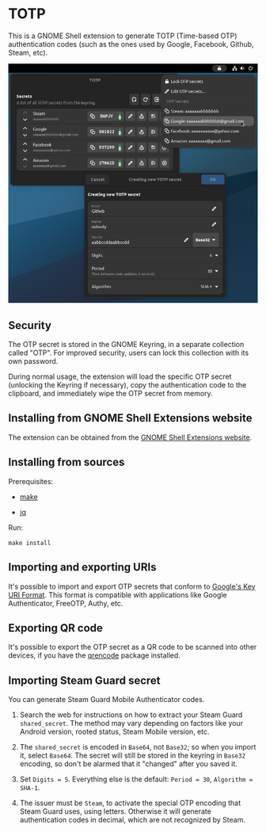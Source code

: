 TOTP
====

This is a GNOME Shell extension to generate TOTP (Time-based OTP) authentication codes
(such as the ones used by Google, Facebook, Github, Steam, etc).

![screenshot](screenshot.png)


Security
--------

The OTP secret is stored in the GNOME Keyring, in a separate collection called "OTP". For
improved security, users can lock this collection with its own password.

During normal usage, the extension will load the specific OTP secret (unlocking the
Keyring if necessary), copy the authentication code to the clipboard, and immediately wipe
the OTP secret from memory.


Installing from GNOME Shell Extensions website
----------------------------------------------

The extension can be obtained from the [GNOME Shell Extensions
website](https://extensions.gnome.org/extension/6793/totp/).


Installing from sources
-----------------------

Prerequisites:

  - [make](https://www.gnu.org/software/make/)

  - [jq](https://stedolan.github.io/jq/)

Run:

    make install


Importing and exporting URIs
----------------------------

It's possible to import and export OTP secrets that conform to [Google's Key URI
Format](https://github.com/google/google-authenticator/wiki/Key-Uri-Format). This format
is compatible with applications like Google Authenticator, FreeOTP, Authy, etc.


Exporting QR code
-----------------

It's possible to export the OTP secret as a QR code to be scanned into other devices, if
you have the [qrencode](https://fukuchi.org/works/qrencode/) package installed.


Importing Steam Guard secret
----------------------------

You can generate Steam Guard Mobile Authenticator codes.

  1. Search the web for instructions on how to extract your Steam Guard
     `shared_secret`. The method may vary depending on factors like your Android version,
     rooted status, Steam Mobile version, etc.

  2. The `shared_secret` is encoded in `Base64`, not `Base32`; so when you import it,
     select `Base64`. The secret will still be stored in the keyring in `Base32` encoding,
     so don't be alarmed that it "changed" after you saved it.

  3. Set `Digits = 5`. Everything else is the default: `Period = 30`, `Algorithm = SHA-1`.

  4. The issuer must be `Steam`, to activate the special OTP encoding that Steam Guard
     uses, using letters. Otherwise it will generate authentication codes in decimal,
     which are not recognized by Steam.

